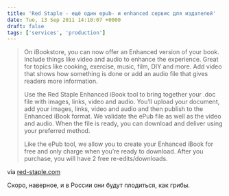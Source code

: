 ```yaml
---
title: 'Red Staple - ещё один epub- и enhanced сервис для издателей'
date: Tue, 13 Sep 2011 14:10:07 +0000
draft: false
tags: ['services', 'production']
---
```


> On iBookstore, you can now offer an Enhanced version of your book. Include things like video and audio to enhance the experience. Great for topics like cooking, exercise, music, film, DIY and more. Add video that shows how something is done or add an audio file that gives readers more information.
> 
> Use the Red Staple Enhanced iBook tool to bring together your .doc file with images, links, video and audio. You’ll upload your document, add your images, links, video and audio and then publish to the Enhanced iBook format. We validate the ePub file as well as the video and audio. When the file is ready, you can download and deliver using your preferred method.
> 
> Like the ePub tool, we allow you to create your Enhanced iBook for free and only charge when you’re ready to download. After you purchase, you will have 2 free re-edits/downloads.

via [red-staple.com](http://red-staple.com/books#panel1)

Скоро, наверное, и в России они будут плодиться, как грибы.